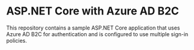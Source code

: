 ASP.NET Core with Azure AD B2C
==============================

This repository contains a sample ASP.NET Core application that uses Azure AD B2C for authentication and is configured to use multiple sign-in policies.
